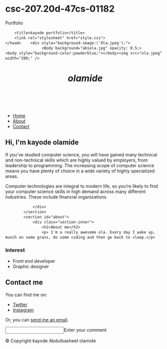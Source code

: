 # csc-207.20d-47cs-01182
Portfolio
<!DOCTYPE html>
<html>
    <head>
    				
        <title>kayode portfolio</title>
        <link rel="stylesheet" href="style.css">
    </head>    <div style="background-image:('Ola.jpeg');">
    				<Body background="abiola.jpg" opacity: 0.5;> 
    <body style="background-color:powderblue;"></body><img src="ola.jpeg" width="200;" />
<div class="parallax"></div>
  <h1 align ="center"> <strong><em> olamide</strong></em> </h1> 
        <header></header>
            <nav>
                <ul>
                    <li><a href="#home">Home</a></li>
                    <li><a href="#about">About</a></li>
                    <li><a href="#contact">Contact</a></li>
                </ul>
            </nav>
        </header>
        <main>
        	            <section id="hero">
                <div class="section-inner">
                                  <h1>Hi, I'm kayode olamide</h1>
    <p>If you’ve studied computer science, you will have gained many technical and non-technical skills which are highly valued by employers, from leadership to programming.  The increasing scope of computer science means you have plenty of choice in a wide variety of highly specialized areas.  </p>
    			<p>Computer technologies are integral to modern life, so you’re likely to find your computer science skills in high demand across many different industries. These include financial organizations</p>

                </div>
            </section>
            <section id="about">
                <div class="section-inner">
                    <h2>About me</h2>
                    <p> I'm a really awesome ola. Every day I wake up, munch on some grass, do some coding and then go back to sleep.</p>
   <h3>Interest</h3>
           <ul>
           		<li>Front end developer</li>
           		<li>Graphic designer</li>
           </ul>       
                    </ul>
                </div>
            </section>
            <section id="contact">
                <div class="section-inner">
                    <h2>Contact me</h2>
                    <p>You can find me on:</p>
                    <ul>
                        <li><a href="https://twitter.com/ola_fam">Twitter</a></li>
                        <li><a href="https://www.instagram.com/kayusabiola/">Instagram</a></li>
                    </ul>
                    <p>Or, you can <a href="kayode.abdulbasheet@yahoo.com">send me an email</a>.</p>
                    <p><input <textarea>Enter your comment</p> </textarea>
                </div>
            </section>
        </main>
        <footer>
            © Copyright kayode Abdulbasheet olamide
        </footer>
    </body>
</html>
